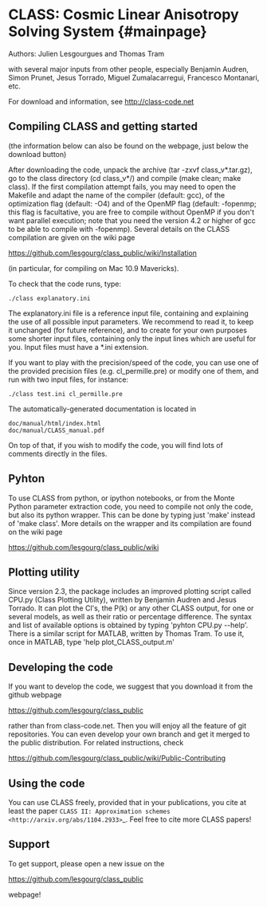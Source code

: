CLASS: Cosmic Linear Anisotropy Solving System  {#mainpage}
==============================================

Authors: Julien Lesgourgues and Thomas Tram

with several major inputs from other people, especially Benjamin
Audren, Simon Prunet, Jesus Torrado, Miguel Zumalacarregui, Francesco
Montanari, etc.

For download and information, see http://class-code.net


Compiling CLASS and getting started
-----------------------------------

(the information below can also be found on the webpage, just below
the download button)

After downloading the code, unpack the archive (tar -zxvf
class_v*.tar.gz), go to the class directory (cd class_v*/) and compile
(make clean; make class). If the first compilation attempt fails, you
may need to open the Makefile and adapt the name of the compiler
(default: gcc), of the optimization flag (default: -O4) and of the
OpenMP flag (default: -fopenmp; this flag is facultative, you are free
to compile without OpenMP if you don't want parallel execution; note
that you need the version 4.2 or higher of gcc to be able to compile
with -fopenmp). Several details on the CLASS compilation are given on
the wiki page

https://github.com/lesgourg/class_public/wiki/Installation

(in particular, for compiling on Mac 10.9 Mavericks).

To check that the code runs, type:

    ./class explanatory.ini

The explanatory.ini file is a reference input file, containing and
explaining the use of all possible input parameters. We recommend to
read it, to keep it unchanged (for future reference), and to create
for your own purposes some shorter input files, containing only the
input lines which are useful for you. Input files must have a *.ini
extension.

If you want to play with the precision/speed of the code, you can use
one of the provided precision files (e.g. cl_permille.pre) or modify
one of them, and run with two input files, for instance:

    ./class test.ini cl_permille.pre

The automatically-generated documentation is located in

    doc/manual/html/index.html
    doc/manual/CLASS_manual.pdf

On top of that, if you wish to modify the code, you will find lots of
comments directly in the files.

Pyhton
------

To use CLASS from python, or ipython notebooks, or from the Monte
Python parameter extraction code, you need to compile not only the
code, but also its python wrapper. This can be done by typing just
'make' instead of 'make class'. More details on the wrapper and its
compilation are found on the wiki page

https://github.com/lesgourg/class_public/wiki

Plotting utility
----------------

Since version 2.3, the package includes an improved plotting script
called CPU.py (Class Plotting Utility), written by Benjamin Audren and
Jesus Torrado. It can plot the Cl's, the P(k) or any other CLASS
output, for one or several models, as well as their ratio or percentage
difference. The syntax and list of available options is obtained by
typing 'pyhton CPU.py --help'. There is a similar script for MATLAB,
written by Thomas Tram. To use it, once in MATLAB, type 'help
plot_CLASS_output.m'

Developing the code
--------------------

If you want to develop the code, we suggest that you download it from
the github webpage

https://github.com/lesgourg/class_public

rather than from class-code.net. Then you will enjoy all the feature
of git repositories. You can even develop your own branch and get it
merged to the public distribution. For related instructions, check

https://github.com/lesgourg/class_public/wiki/Public-Contributing

Using the code
--------------

You can use CLASS freely, provided that in your publications, you cite
at least the paper `CLASS II: Approximation schemes <http://arxiv.org/abs/1104.2933>`_. Feel free to cite more CLASS papers!

Support
-------

To get support, please open a new issue on the

https://github.com/lesgourg/class_public

webpage!
